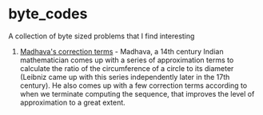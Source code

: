 # byte_codes
A collection of byte sized problems that I find interesting

1. [Madhava's correction terms](https://en.wikipedia.org/wiki/Madhava%27s_correction_term) - Madhava, a 14th century Indian mathematician comes up with a series of approximation terms to calculate the ratio of the circumference of a circle to its diameter (Leibniz came up with this series independently later in the 17th century). He also comes up with a few correction terms according to when we terminate computing the sequence, that improves the level of approximation to a great extent.
